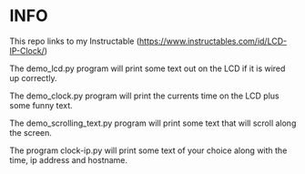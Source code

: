 # INFO

This repo links to my Instructable (https://www.instructables.com/id/LCD-IP-Clock/)

The demo_lcd.py program will print some text out on the LCD if it is wired up correctly.

The demo_clock.py program will print the currents time on the LCD plus some funny text.

The demo_scrolling_text.py program will print some text that will scroll along the screen.

The program clock-ip.py will print some text of your choice along with the time, ip address and hostname.
